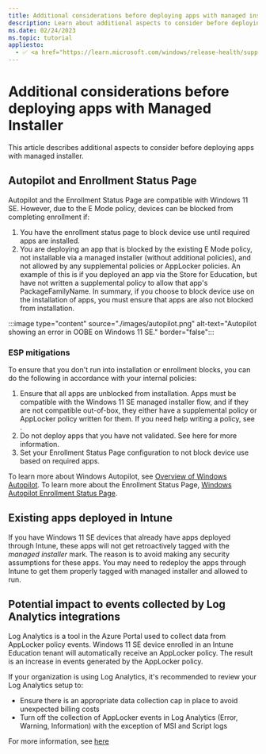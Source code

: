```yaml
---
title: Additional considerations before deploying apps with managed installer
description: Learn about additional aspects to consider before deploying apps with managed installer.
ms.date: 02/24/2023
ms.topic: tutorial
appliesto:
  - ✅ <a href="https://learn.microsoft.com/windows/release-health/supported-versions-windows-client" target="_blank">Windows 11 SE, version 22H2 and later</a>
---
```


# Additional considerations before deploying apps with Managed Installer

This article describes additional aspects to consider before deploying apps with managed installer.

## Autopilot and Enrollment Status Page

Autopilot and the Enrollment Status Page are compatible with Windows 11 SE. However, due to the E Mode policy, devices can be blocked from completing enrollment if:

1. You have the enrollment status page to block device use until required apps are installed.
1. You are deploying an app that is blocked by the existing E Mode policy, not installable via a managed installer (without additional policies), and not allowed by any supplemental policies or AppLocker policies.
An example of this is if you deployed an app via the Store for Education, but have not written a supplemental policy to allow that app's PackageFamilyName.
In summary, if you choose to block device use on the installation of apps, you must ensure that apps are also not blocked from installation.

:::image type="content" source="./images/autopilot.png" alt-text="Autopilot showing an error in OOBE on Windows 11 SE." border="false":::

### ESP mitigations

To ensure that you don't run into installation or enrollment blocks, you can do the following in accordance with your internal policies:

1. Ensure that all apps are unblocked from installation. Apps must be compatible with the Windows 11 SE managed installer flow, and if they are not compatible out-of-box, they either have a supplemental policy or AppLocker policy written for them.
If you need help writing a policy, see <section>.
2. Do not deploy apps that you have not validated. See here for more information.
3. Set your Enrollment Status Page configuration to not block device use based on required apps.

To learn more about Windows Autopilot, see [Overview of Windows Autopilot][MEM-1].
To learn more about the Enrollment Status Page, [Windows Autopilot Enrollment Status Page][MEM-2].

## Existing apps deployed in Intune

If you have Windows 11 SE devices that already have apps deployed through Intune, these apps will not get retroactively tagged with the *managed installer* mark. The reason is to avoid making any security assumptions for these apps. You may need to redeploy the apps through Intune to get them properly tagged with managed installer and allowed to run.

## Potential impact to events collected by Log Analytics integrations

Log Analytics is a tool in the Azure Portal used to collect data from AppLocker policy events. Windows 11 SE device enrolled in an Intune Education tenant will automatically receive an AppLocker policy. The result is an increase in events generated by the AppLocker policy.

If your organization is using Log Analytics, it's recommended to review your Log Analytics setup to:

- Ensure there is an appropriate data collection cap in place to avoid unexpected billing costs
- Turn off the collection of AppLocker events in Log Analytics (Error, Warning, Information) with the exception of MSI and Script logs

For more information, see [here][WIN-1]

[MEM-1]: /mem/autopilot/windows-autopilot
[MEM-2]: /mem/autopilot/enrollment-status
[WIN-1]: /windows/security/threat-protection/windows-defender-application-control/applocker/using-event-viewer-with-applocker